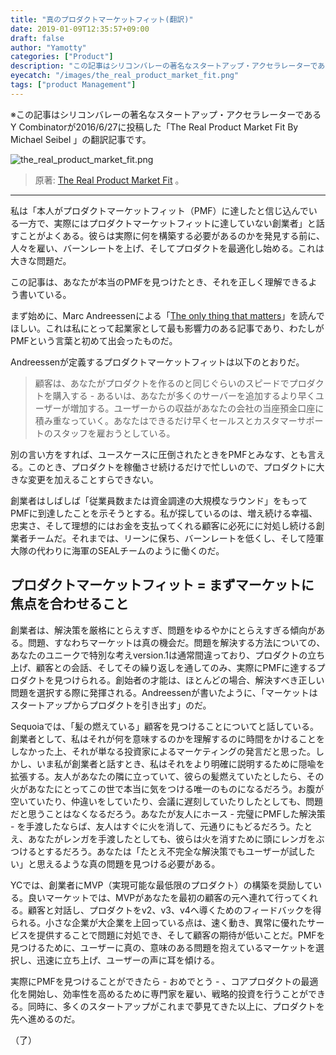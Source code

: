 ```yaml
---
title: "真のプロダクトマーケットフィット(翻訳)"
date: 2019-01-09T12:35:57+09:00
draft: false
author: "Yamotty"
categories: ["Product"]
description: "この記事はシリコンバレーの著名なスタートアップ・アクセラレーターであるY Combinatorが2016/6/27に投稿した「The Real Product Market Fit By Michael Seibel 」の翻訳記事です。"
eyecatch: "/images/the_real_product_market_fit.png"
tags: ["product Management"]
---
```


※この記事はシリコンバレーの著名なスタートアップ・アクセラレーターであるY Combinatorが2016/6/27に投稿した「The Real Product Market Fit By Michael Seibel 」の翻訳記事です。

<!--more-->

![the_real_product_market_fit.png](/images/the_real_product_market_fit.png)
> 原著: [The Real Product Market Fit](https://blog.ycombinator.com/the-real-product-market-fit/) 。


---

私は「本人がプロダクトマーケットフィット（PMF）に達したと信じ込んでいる一方で、実際にはプロダクトマーケットフィットに達していない創業者」と話すことがよくある。彼らは実際に何を構築する必要があるのか​​を発見する前に、人々を雇い、バーンレートを上げ、そしてプロダクトを最適化し始める。これは大きな問題だ。

この記事は、あなたが本当のPMFを見つけたとき、それを正しく理解できるよう書いている。

まず始めに、Marc Andreessenによる「[The only thing that matters](https://pmarchive.com/guide_to_startups_part4.html)」を読んでほしい。これは私にとって起業家として最も影響力のある記事であり、わたしがPMFという言葉と初めて出会ったものだ。

Andreessenが定義するプロダクトマーケットフィットは以下のとおりだ。

>顧客は、あなたがプロダクトを作るのと同じぐらいのスピードでプロダクトを購入する - あるいは、あなたが多くのサーバーを追加するより早くユーザーが増加する。ユーザーからの収益があなたの会社の当座預金口座に積み重なっていく。あなたはできるだけ早くセールスとカスタマーサポートのスタッフを雇おうとしている。

別の言い方をすれば、ユースケースに圧倒されたときをPMFとみなす、とも言える。このとき、プロダクトを稼働させ続けるだけで忙しいので、プロダクトに大きな変更を加えることすらできない。

創業者はしばしば「従業員数または資金調達の大規模なラウンド」をもってPMFに到達したことを示そうとする。私が探しているのは、増え続ける幸福、忠実さ、そして理想的にはお金を支払ってくれる顧客に必死にに対処し続ける創業者チームだ。それまでは、リーンに保ち、バーンレートを低くし、そして陸軍大隊の代わりに海軍のSEALチームのように働くのだ。

## プロダクトマーケットフィット = まずマーケットに焦点を合わせること

創業者は、解決策を厳格にとらえすぎ、問題をゆるやかにとらえすぎる傾向がある。問題、すなわちマーケットは真の機会だ。問題を解決する方法についての、あなたのユニークで特別な考えversion.1は通常間違っており、プロダクトの立ち上げ、顧客との会話、そしてその繰り返しを通してのみ、実際にPMFに達するプロダクトを見つけられる。創始者の才能は、ほとんどの場合、解決すべき正しい問題を選択する際に発揮される。Andreessenが書いたように、「マーケットはスタートアップからプロダクトを引き出す」のだ。

Sequoiaでは、「髪の燃えている」顧客を見つけることについてと話している。創業者として、私はそれが何を意味するのかを理解するのに時間をかけることをしなかった上、それが単なる投資家によるマーケティングの発言だと思った。しかし、いま私が創業者と話すとき、私はそれをより明確に説明するために隠喩を拡張する。友人があなたの隣に立っていて、彼らの髪燃えていたとしたら、その火があなたにとってこの世で本当に気をつける唯一のものになるだろう。お腹が空いていたり、仲違いをしていたり、会議に遅刻していたり​​したとしても、問題だと思うことはなくなるだろう。あなたが友人にホース - 完璧にPMFした解決策 - を手渡したならば、友人はすぐに火を消して、元通りにもどるだろう。たとえ、あなたがレンガを手渡したとしても、彼らは火を消すために頭にレンガをぶつけるとするだろう。あなたは「たとえ不完全な解決策でもユーザーが試したい」と思えるような真の問題を見つける必要がある。

YCでは、創業者にMVP（実現可能な最低限のプロダクト）の構築を奨励している。良いマーケットでは、MVPがあなたを最初の顧客の元へ連れて行ってくれる。顧客と対話し、プロダクトをv2、v3、v4へ導くためのフィードバックを得られる。小さな企業が大企業を上回っている点は、速く動き、異常に優れたサービスを提供することで問題に対処でき、そして顧客の期待が低いことだ。PMFを見つけるために、ユーザーに真の、意味のある問題を抱えているマーケットを選択し、迅速に立ち上げ、ユーザーの声に耳を傾ける。

実際にPMFを見つけることができたら - おめでとう - 、コアプロダクトの最適化を開始し、効率性を高めるために専門家を雇い、戦略的投資を行うことができる。同時に、多くのスタートアップがこれまで夢見てきた以上に、プロダクトを先へ進めるのだ。

（了）
